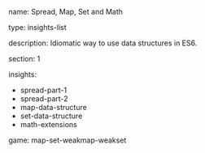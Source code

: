 name: Spread, Map, Set and Math

type: insights-list

description: Idiomatic way to use data structures in ES6.

section: 1

insights:
  - spread-part-1
  - spread-part-2
  - map-data-structure
  - set-data-structure
  - math-extensions

game: map-set-weakmap-weakset
